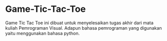 # Game-Tic-Tac-Toe
Game Tic Tac Toe ini dibuat untuk menyelesaikan tugas akhir dari mata kuliah Pemrograman Visual. Adapun bahasa pemrograman yang digunakan yaitu menggunakan bahasa python.
